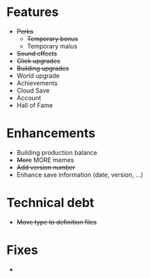 # Features
* ~~Perks~~
  *  ~~Temporary bonus~~
  * Temporary malus
* ~~Sound effects~~
* ~~Click upgrades~~
* ~~Building upgrades~~
* World upgrade
* Achievements
* Cloud Save
* Account
* Hall of Fame

# Enhancements
* Building production balance
* ~~More~~ MORE memes
* ~~Add version number~~
* Enhance save information (date, version, ...)

# Technical debt
* ~~Move type to definition files~~

# Fixes
*
